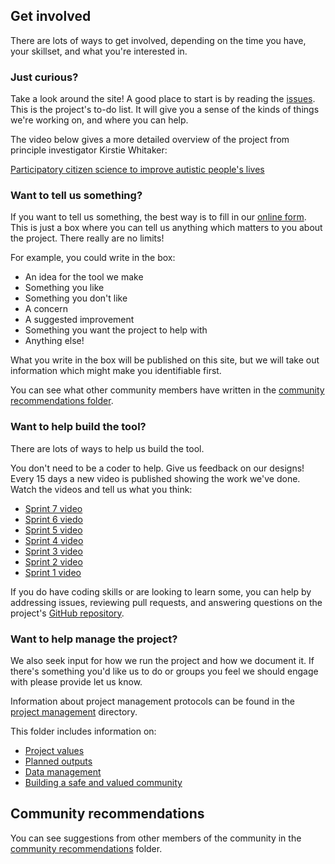 ## Get involved

There are lots of ways to get involved, depending on the time you have, your skillset, and what you're interested in.

### Just curious?

Take a look around the site!
A good place to start is by reading the [issues](https://github.com/alan-turing-institute/AutisticaCitizenScience/issues).
This is the project's to-do list. It will give you a sense of the kinds of things we're working on, and where you can help.

The video below gives a more detailed overview of the project from principle investigator Kirstie Whitaker:

[Participatory citizen science to improve autistic people's lives](https://www.youtube.com/watch?v=Ftsf21Cr4Jk&feature=youtu.be)

### Want to tell us something?

If you want to tell us something, the best way is to fill in our [online form](https://bit.ly/AutisticaTuringCitSciForm).
This is just a box where you can tell us anything which matters to you about the project.
There really are no limits!

For example, you could write in the box:

* An idea for the tool we make
* Something you like
* Something you don't like
* A concern
* A suggested improvement
* Something you want the project to help with
* Anything else!

What you write in the box will be published on this site, but we will take out information which might make you identifiable first.

You can see what other community members have written in the [community recommendations folder](/community-recommendations).

### Want to help build the tool?

There are lots of ways to help us build the tool.

You don't need to be a coder to help.
Give us feedback on our designs!
Every 15 days a new video is published showing the work we've done.
Watch the videos and tell us what you think:

* [Sprint 7 video](https://www.youtube.com/watch?v=3a3A1BxFBUU&feature=youtu.be)
* [Sprint 6 viedo](https://www.youtube.com/watch?v=UAon_KHBaMM&feature=youtu.be)
* [Sprint 5 video](https://www.youtube.com/watch?v=GWvf1KbF5GE&feature=youtu.be)
* [Sprint 4 video](https://www.youtube.com/watch?v=0VXnqlS94Oo&feature=youtu.be)
* [Sprint 3 video](https://www.youtube.com/watch?v=IG-Vq8m8ELA&feature=youtu.be)
* [Sprint 2 video](https://www.youtube.com/watch?v=A_6uOwFZRfo&feature=youtu.be)
* [Sprint 1 video](https://www.youtube.com/watch?v=4f6kn5HLysc)

If you do have coding skills or are looking to learn some, you can help by addressing issues, reviewing pull requests, and answering questions on the project's [GitHub repository](https://github.com/alan-turing-institute/AutisticaCitizenScience).

### Want to help manage the project?

We also seek input for how we run the project and how we document it.
If there's something you'd like us to do or groups you feel we should engage with please provide let us know.

Information about project management protocols can be found in the [project management](/project-management) directory.

This folder includes information on:

* [Project values](project-management/project-values.md)
* [Planned outputs](project-management/planned-outputs.md)
* [Data management](project-management/data-management.md)
* [Building a safe and valued community](project-management/building-a-safe-community.md)

## Community recommendations

You can see suggestions from other members of the community in the [community recommendations](community-recommendations) folder.
